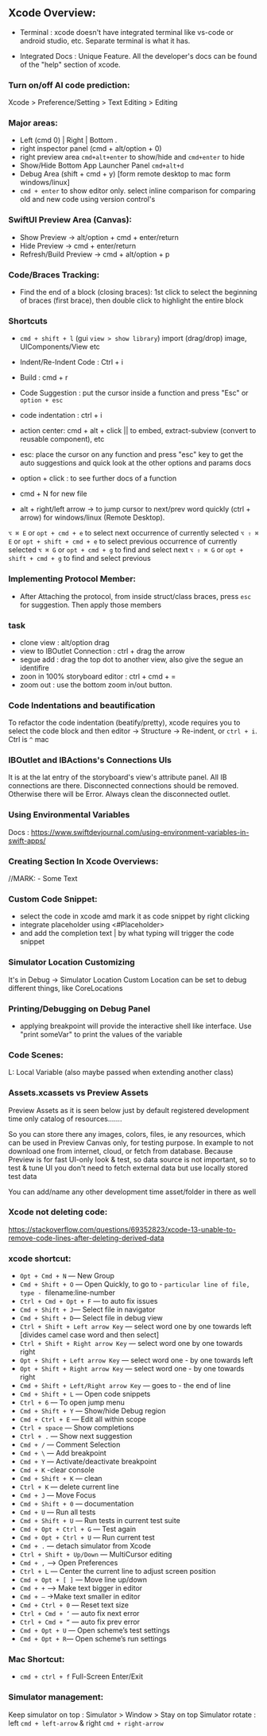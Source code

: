 ## Xcode Overview:
- Terminal : xcode doesn't have integrated terminal like vs-code or android studio, etc. Separate terminal is what it has.

- Integrated Docs : Unique Feature. All the developer's docs can be found of the "help" section of xcode.

### Turn on/off AI code prediction:
Xcode > Preference/Setting > Text Editing > Editing

### Major areas:
- Left (cmd 0) | Right | Bottom .
- right inspector panel (cmd + alt/option + 0)
- right preview area `cmd+alt+enter` to show/hide and `cmd+enter` to hide
- Show/Hide Bottom App Launcher Panel `cmd+alt+d`
- Debug Area (shift + cmd + y) [form remote desktop to mac form windows/linux]
- `cmd + enter` to show editor only. select inline comparison for comparing old and new code using version control's 

### SwiftUI Preview Area (Canvas):
- Show Preview -> alt/option + cmd + enter/return
- Hide Preview -> cmd + enter/return
- Refresh/Build Preview -> cmd + alt/option + p

### Code/Braces Tracking:
- Find the end of a block (closing braces): 
 1st click to select the beginning of braces (first brace), then double click to highlight the entire block

### Shortcuts
- `cmd + shift + l` (gui `view > show library`) import (drag/drop) image, UIComponents/View etc 
- Indent/Re-Indent Code : Ctrl + i 
- Build : cmd + r
- Code Suggestion : put the cursor inside a function and press "Esc" or `option + esc`
- code indentation : ctrl + i 
- action center: cmd + alt + click || to embed, extract-subview (convert to reusable component), etc
- esc: place the cursor on any function and press "esc" key to get the auto suggestions and quick look at the other options and params docs
- option + click : to see further docs of a function

- cmd + N for new file
- alt + right/left arrow -> to jump cursor to next/prev word quickly (ctrl + arrow) for windows/linux (Remote Desktop). 

`⌥ ⌘ E` or `opt + cmd + e` to select next occurrence of currently selected
`⌥ ⇧ ⌘ E` or `opt + shift + cmd + e` to select previous occurrence of currently selected
`⌥ ⌘ G` or `opt + cmd + g` to find and select next
`⌥ ⇧ ⌘ G` or `opt + shift + cmd + g` to find and select previous

### Implementing Protocol Member:
- After Attaching the protocol, from inside struct/class braces, press `esc` for suggestion. Then apply those members

### task
- clone view : alt/option drag
- view to IBOutlet Connection : ctrl + drag the arrow
- segue add : drag the top dot to another view, also give the segue an identifire
- zoon in 100% storyboard editor : ctrl + cmd + =
- zoom out : use the bottom zoom in/out button.

### Code Indentations and beautification
To refactor the code indentation (beatify/pretty), xcode requires you to select the code block and then editor -> Structure -> Re-indent, or `ctrl + i`. Ctrl is `^` mac

### IBOutlet and IBActions's Connections UIs
It is at the lat entry of the storyboard's view's attribute panel.
All IB connections are there. Disconnected connections should be removed. Otherwise there will be Error. Always clean the disconnected outlet.

### Using Environmental Variables
Docs : https://www.swiftdevjournal.com/using-environment-variables-in-swift-apps/

### Creating Section In Xcode Overviews:
//MARK: - Some Text

### Custom Code Snippet:
- select the code in xcode amd mark it as code snippet by right clicking
- integrate placeholder using <#Placeholder>
- and add the completion text | by what typing will trigger the code snippet

### Simulator Location Customizing
It's in Debug -> Simulator Location
Custom Location can be set to debug different things, like CoreLocations

### Printing/Debugging on Debug Panel
- applying breakpoint will provide the interactive shell like interface. Use "print someVar" to print the values of the variable
### Code Scenes:
L: Local Variable (also maybe passed when extending another class)


### Assets.xcassets vs Preview Assets
Preview Assets as it is seen below just by default registered development time only catalog of resources.......

So you can store there any images, colors, files, ie any resources, which can be used in Preview Canvas only, for testing purpose. In example to not download one from internet, cloud, or fetch from database. Because Preview is for fast UI-only look & test, so data source is not important, so to test & tune UI you don't need to fetch external data but use locally stored test data

You can add/name any other development time asset/folder in there as well

### Xcode not deleting code:

https://stackoverflow.com/questions/69352823/xcode-13-unable-to-remove-code-lines-after-deleting-derived-data


### xcode shortcut:
- `Opt + Cmd + N` — New Group
- `Cmd + Shift + O` — Open Quickly, to go to - `particular line of file, type - `filename:line-number
- `Ctrl + Cmd + Opt + F` — to auto fix issues
- `Cmd + Shift + J`— Select file in navigator
- `Cmd + Shift + D`— Select file in debug view
- `Ctrl + Shift + Left arrow Key` — select word one by one towards left [divides camel case word and then select]
- `Ctrl + Shift + Right arrow Key` — select word one by one towards right
- `Opt + Shift + Left arrow Key` — select word one - by one towards left
- `Opt + Shift + Right arrow Key` — select word one - by one towards right
- `Cmd + Shift + Left/Right arrow Key` — goes to - the end of line
- `Cmd + Shift + L` — Open code snippets
- `Ctrl + 6` — To open jump menu
- `Cmd + Shift + Y` — Show/hide Debug region
- `Cmd + Ctrl + E` — Edit all within scope
- `Ctrl + space` — Show completions
- `Ctrl + .` — Show next suggestion
- `Cmd + /` — Comment Selection
- `Cmd + \` — Add breakpoint
- `Cmd + Y` — Activate/deactivate breakpoint
- `Cmd + K` -clear console
- `Cmd + Shift + K` — clean
- `Ctrl + K` — delete current line
- `Cmd + J` — Move Focus
- `Cmd + Shift + 0` — documentation
- `Cmd + U` — Run all tests
- `Cmd + Shift + U` — Run tests in current test suite
- `Cmd + Opt + Ctrl + G` — Test again
- `Cmd + Opt + Ctrl + U` — Run current test
- `Cmd + .` — detach simulator from Xcode
- `Ctrl + Shift + Up/Down` — MultiCursor editing
- `Cmd + ,` —> Open Preferences
- `Ctrl + L` — Center the current line to adjust screen position
- `Cmd + Opt + [ ]` — Move line up/down
- `Cmd + +` —> Make text bigger in editor
- `Cmd + —` ->Make text smaller in editor
- `Cmd + Ctrl + 0` — Reset text size
- `Ctrl + Cmd + ‘` — auto fix next error
- `Ctrl + Cmd + “` — auto fix prev error
- `Cmd + Opt + U` — Open scheme’s test settings
- `Cmd + Opt + R`— Open scheme’s run settings

### Mac Shortcut:
- `cmd + ctrl + f` Full-Screen Enter/Exit

### Simulator management:
Keep simulator on top : Simulator > Window > Stay on top
Simulator rotate : left `cmd + left-arrow` & right `cmd + right-arrow`